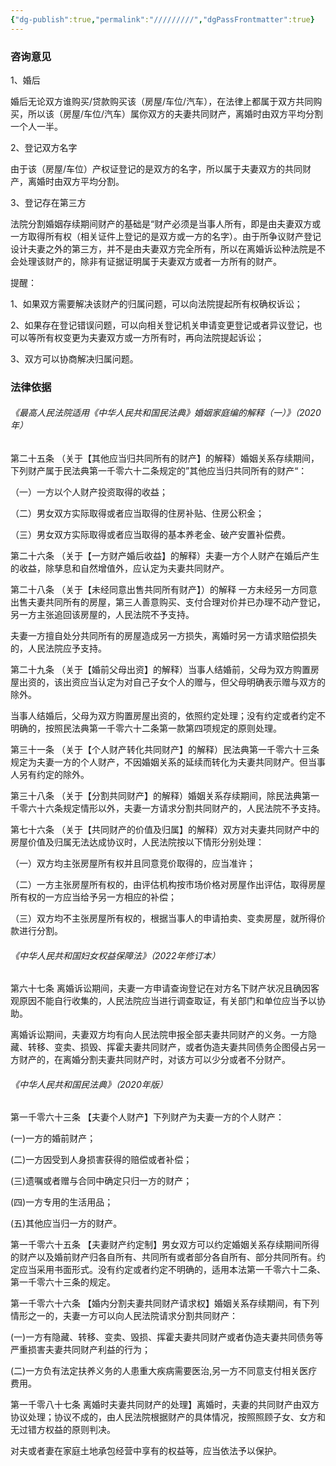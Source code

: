 ```yaml
---
{"dg-publish":true,"permalink":"/////////","dgPassFrontmatter":true}
---
```


### **咨询意见**

1、婚后

婚后无论双方谁购买/贷款购买该（房屋/车位/汽车），在法律上都属于双方共同购买，所以该（房屋/车位/汽车）属你双方的夫妻共同财产，离婚时由双方平均分割一个人一半。

2、登记双方名字

由于该（房屋/车位）产权证登记的是双方的名字，所以属于夫妻双方的共同财产，离婚时由双方平均分割。

3、登记存在第三方

法院分割婚姻存续期间财产的基础是“财产必须是当事人所有，即是由夫妻双方或一方取得所有权（相关证件上登记的是双方或一方的名字）。由于所争议财产登记设计夫妻之外的第三方，并不是由夫妻双方完全所有，所以在离婚诉讼种法院是不会处理该财产的，除非有证据证明属于夫妻双方或者一方所有的财产。

提醒：

1、如果双方需要解决该财产的归属问题，可以向法院提起所有权确权诉讼；

2、如果存在登记错误问题，可以向相关登记机关申请变更登记或者异议登记，也可以等所有权变更为夫妻双方或一方所有时，再向法院提起诉讼；

3、双方可以协商解决归属问题。

### **法律依据**

###### 《最高人民法院适用《中华人民共和国民法典》婚姻家庭编的解释（一）》（2020年）

第二十五条 （关于【其他应当归共同所有的财产】的解释）婚姻关系存续期间，下列财产属于民法典第一千零六十二条规定的”其他应当归共同所有的财产“：

（一）一方以个人财产投资取得的收益；

（二）男女双方实际取得或者应当取得的住房补贴、住房公积金；

（三）男女双方实际取得或者应当取得的基本养老金、破产安置补偿费。

第二十六条 （关于【一方财产婚后收益】的解释）夫妻一方个人财产在婚后产生的收益，除孳息和自然增值外，应认定为夫妻共同财产。

第二十八条 （关于【未经同意出售共同所有财产】）的解释 一方未经另一方同意出售夫妻共同所有的房屋，第三人善意购买、支付合理对价并已办理不动产登记，另一方主张追回该房屋的，人民法院不予支持。

夫妻一方擅自处分共同所有的房屋造成另一方损失，离婚时另一方请求赔偿损失的，人民法院应予支持。

第二十九条 （关于【婚前父母出资】的解释）当事人结婚前，父母为双方购置房屋出资的，该出资应当认定为对自己子女个人的赠与，但父母明确表示赠与双方的除外。

当事人结婚后，父母为双方购置房屋出资的，依照约定处理；没有约定或者约定不明确的，按照民法典第一千零六十二条第一款第四项规定的原则处理。

第三十一条 （关于【个人财产转化共同财产】的解释）民法典第一千零六十三条规定为夫妻一方的个人财产，不因婚姻关系的延续而转化为夫妻共同财产。但当事人另有约定的除外。

第三十八条 （关于【分割共同财产】的解释）婚姻关系存续期间，除民法典第一千零六十六条规定情形以外，夫妻一方请求分割共同财产的，人民法院不予支持。

第七十六条 （关于【共同财产的价值及归属】的解释）双方对夫妻共同财产中的房屋价值及归属无法达成协议时，人民法院按以下情形分别处理：

（一）双方均主张房屋所有权并且同意竞价取得的，应当准许；

（二）一方主张房屋所有权的，由评估机构按市场价格对房屋作出评估，取得房屋所有权的一方应当给予另一方相应的补偿；

（三）双方均不主张房屋所有权的，根据当事人的申请拍卖、变卖房屋，就所得价款进行分割。

###### 《中华人民共和国妇女权益保障法》（2022年修订本）

第六十七条 离婚诉讼期间，夫妻一方申请查询登记在对方名下财产状况且确因客观原因不能自行收集的，人民法院应当进行调查取证，有关部门和单位应当予以协助。

离婚诉讼期间，夫妻双方均有向人民法院申报全部夫妻共同财产的义务。一方隐藏、转移、变卖、损毁、挥霍夫妻共同财产，或者伪造夫妻共同债务企图侵占另一方财产的，在离婚分割夫妻共同财产时，对该方可以少分或者不分财产。

###### 《中华人民共和国民法典》（2020年版）

第一千零六十三条 【夫妻个人财产】下列财产为夫妻一方的个人财产：

(一)一方的婚前财产；

(二)一方因受到人身损害获得的赔偿或者补偿；

(三)遗嘱或者赠与合同中确定只归一方的财产；

(四)一方专用的生活用品；

(五)其他应当归一方的财产。

第一千零六十五条 【夫妻财产约定制】男女双方可以约定婚姻关系存续期间所得的财产以及婚前财产归各自所有、共同所有或者部分各自所有、部分共同所有。约定应当采用书面形式。没有约定或者约定不明确的，适用本法第一千零六十二条、第一千零六十三条的规定。

第一千零六十六条 【婚内分割夫妻共同财产请求权】婚姻关系存续期间，有下列情形之一的，夫妻一方可以向人民法院请求分割共同财产：

(一)一方有隐藏、转移、变卖、毁损、挥霍夫妻共同财产或者伪造夫妻共同债务等严重损害夫妻共同财产利益的行为；

(二)一方负有法定扶养义务的人患重大疾病需要医治,另一方不同意支付相关医疗费用。

第一千零八十七条 离婚时夫妻共同财产的处理】离婚时，夫妻的共同财产由双方协议处理；协议不成的，由人民法院根据财产的具体情况，按照照顾子女、女方和无过错方权益的原则判决。

对夫或者妻在家庭土地承包经营中享有的权益等，应当依法予以保护。